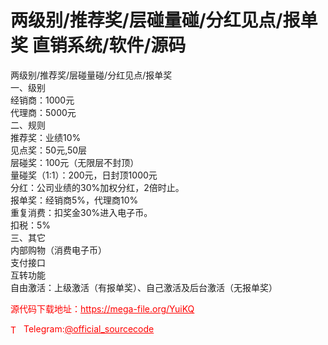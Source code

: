# 两级别/推荐奖/层碰量碰/分红见点/报单奖 直销系统/软件/源码

两级别/推荐奖/层碰量碰/分红见点/报单奖<br>一、级别<br>经销商：1000元<br>代理商：5000元<br>二、规则<br>推荐奖：业绩10%<br>见点奖：50元,50层<br>层碰奖：100元（无限层不封顶）<br>量碰奖（1:1）：200元，日封顶1000元<br>分红：公司业绩的30%加权分红，2倍时止。<br>报单奖：经销商5%，代理商10%<br>重复消费：扣奖金30%进入电子币。<br>扣税：5%<br>三、其它<br>内部购物（消费电子币）<br>支付接口<br>互转功能<br>自由激活：上级激活（有报单奖）、自己激活及后台激活（无报单奖）<br>


<p style="color: red;">源代码下载地址：<a href="https://mega-file.org/YuiKQ" style="color: red;">https://mega-file.org/YuiKQ</a></p><p style="color: red;"><img src="https://cdn-icons-png.flaticon.com/512/2111/2111646.png" alt="Telegram Icon" style="width: 16px; vertical-align: middle; margin-right: 5px;">Telegram:<a href="https://t.me/official_sourcecode" style="color: red;">@official_sourcecode</a></p>